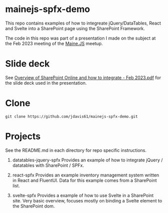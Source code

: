 # mainejs-spfx-demo
This repo contains examples of how to integreate jQuery/DataTables, React and Svelte into a SharePoint page using the SharePoint Framework.

The code in this repo was part of a presentation I made on the subject at the Feb 2023 meeting of the [Maine.JS](https://www.meetup.com/maine-js/) meetup.

# Slide deck
See [Overview of SharePoint Online and how to integrate - Feb 2023.pdf](https://github.com/jdavis61/mainejs-spfx/blob/main/Overview%20of%20SharePoint%20Online%20and%20how%20to%20integrate%20-%20Feb%202023.pdf) for the slide deck used in the presentation.

# Clone
```
git clone https://github.com/jdavis61/mainejs-spfx-demo.git
```

# Projects
See the README.md in each directory for repo specific instructions.

1. datatables-jquery-spfx
Provides an example of how to integrate jQuery / datatables with SharePoint / SPFx.

2. react-spfx
Provides an example inventory management system written in React and FluentUI. Data for this example comes from a SharePoint list.

3. svelte-spfx
Provides a example of how to use Svelte in a SharePoint site. Very basic overview, focuses mostly on binding a Svelte element to the SharePoint dom.
